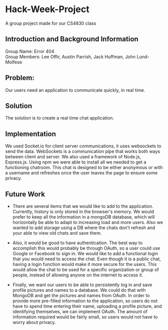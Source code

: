 # Hack-Week-Project
A group project made for our CS4830 class  

## Introduction and Background Information
Group Name: Error 404  
Group Members: Lee Offir, Austin Parrish, Jack Huffman, John Lund-Molfese  
## Problem:
Our users need an application to communicate quickly, in real time. 
## Solution
The solution is to create a real time chat application. 
## Implementation
We used Socket.io for client server communications, it uses websockets to send the data. WebSockets is a communication pipe that works both ways between client and server.
We also used a framework of Node.js, Express.js. Using npm we were able to install all we needed to get a functioning chatroom. This chat is designed to be either anonymous or with a username and refreshes once the user leaves the page to ensure some privacy.
## Future Work
* There are several items that we would like to add to the application. Currently, history is only stored in the browser's memory. We would prefer to keep all the information in a mongoDB database, which will horizontally be able to adapt to increasing load and more users. Also we wanted to add storage using a DB where the chats don't refresh and your able to view old chats and save them.   

 * Also, it would be good to have authentication. The best way to accomplish this would probably be through OAuth, so a user could use Google or Facebook to sign in. We would like to add a functional login that you would need to access the chat. Even though it is a public chat, having a login function would make it more secure for the users. This would allow the chat to be used for a specific organization or group of people, instead of allowing anyone on the internet to access it.

 
 * Finally, we want our users to be able to persistently log in and save profile pictures and names to a database. We could do that with MongoDB and get the pictures and names from OAuth. In order to provide more pre-filled information to the application, so users do not have to spend time entering their name, uploading a profile picture, and identifying themselves, we can implement OAuth.
The amount of information required would be fairly small, so users would not have to worry about privacy.
